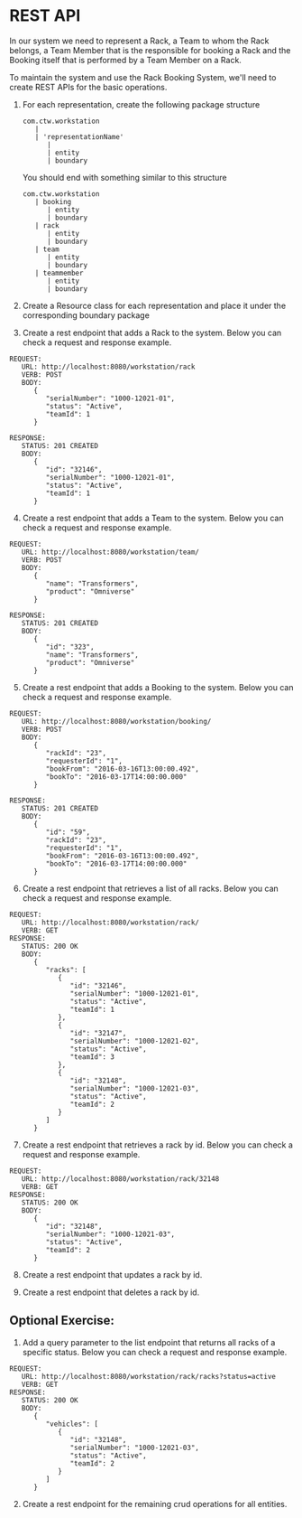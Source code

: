 # REST API

In our system we need to represent a Rack, a Team to whom the Rack belongs, a Team Member that is the responsible for
booking a Rack and the Booking itself that is performed by a Team Member on a Rack.

To maintain the system and use the Rack Booking System, we'll need to create REST APIs for the basic operations.

1. For each representation, create the following package structure
   ```
   com.ctw.workstation
      |
      | 'representationName'
         | 
         | entity 
         | boundary
   ```

   You should end with something similar to this structure
   ```
   com.ctw.workstation
      | booking
         | entity 
         | boundary
      | rack
         | entity 
         | boundary
      | team
         | entity 
         | boundary
      | teammember
         | entity 
         | boundary
   ```
2. Create a Resource class for each representation and place it under the corresponding boundary package

3. Create a rest endpoint that adds a Rack to the system. Below you can check a request and response example.

```
REQUEST:
   URL: http://localhost:8080/workstation/rack
   VERB: POST
   BODY:
      {
         "serialNumber": "1000-12021-01",
         "status": "Active",
         "teamId": 1
      }

RESPONSE:
   STATUS: 201 CREATED
   BODY:
      {
         "id": "32146",
         "serialNumber": "1000-12021-01",
         "status": "Active",
         "teamId": 1
      }
```

4. Create a rest endpoint that adds a Team to the system. Below you can check a request and response example.

```
REQUEST:
   URL: http://localhost:8080/workstation/team/
   VERB: POST
   BODY:
      {
         "name": "Transformers",
         "product": "Omniverse"
      }

RESPONSE:
   STATUS: 201 CREATED
   BODY:
      {
         "id": "323",
         "name": "Transformers",
         "product": "Omniverse"
      }
```

5. Create a rest endpoint that adds a Booking to the system. Below you can check a request and response example.

```
REQUEST:
   URL: http://localhost:8080/workstation/booking/
   VERB: POST
   BODY:
      {
         "rackId": "23",
         "requesterId": "1",
         "bookFrom": "2016-03-16T13:00:00.492",
         "bookTo": "2016-03-17T14:00:00.000"
      }

RESPONSE:
   STATUS: 201 CREATED
   BODY:
      {
         "id": "59",
         "rackId": "23",
         "requesterId": "1",
         "bookFrom": "2016-03-16T13:00:00.492",
         "bookTo": "2016-03-17T14:00:00.000"
      }
```

6. Create a rest endpoint that retrieves a list of all racks. Below you can check a request and response example.

```
REQUEST:
   URL: http://localhost:8080/workstation/rack/
   VERB: GET
RESPONSE:
   STATUS: 200 OK
   BODY:
      {
         "racks": [
            {
               "id": "32146",
               "serialNumber": "1000-12021-01",
               "status": "Active",
               "teamId": 1
            },
            {
               "id": "32147",
               "serialNumber": "1000-12021-02",
               "status": "Active",
               "teamId": 3
            },
            {
               "id": "32148",
               "serialNumber": "1000-12021-03",
               "status": "Active",
               "teamId": 2
            }
         ]
      }
```

7. Create a rest endpoint that retrieves a rack by id. Below you can check a request and response example.

```
REQUEST:
   URL: http://localhost:8080/workstation/rack/32148
   VERB: GET
RESPONSE:
   STATUS: 200 OK
   BODY:
      {
         "id": "32148",
         "serialNumber": "1000-12021-03",
         "status": "Active",
         "teamId": 2
      }
```

8. Create a rest endpoint that updates a rack by id.

9. Create a rest endpoint that deletes a rack by id.

## Optional Exercise:

1. Add a query parameter to the list endpoint that returns all racks of a specific status. Below you can check a request
   and response example.

```
REQUEST:
   URL: http://localhost:8080/workstation/rack/racks?status=active
   VERB: GET
RESPONSE:
   STATUS: 200 OK
   BODY:
      {
         "vehicles": [
            {
               "id": "32148",
               "serialNumber": "1000-12021-03",
               "status": "Active",
               "teamId": 2
            }
         ]
      }
```

2. Create a rest endpoint for the remaining crud operations for all entities.

